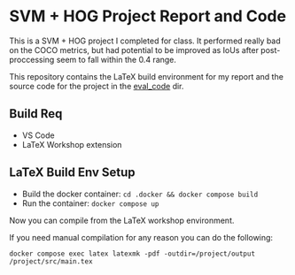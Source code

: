 # SVM + HOG Project Report and Code

This is a SVM + HOG project I completed for class. 
It performed really bad on the COCO metrics, but had potential to be improved as IoUs after post-proccessing seem
to fall within the 0.4 range.

This repository contains the LaTeX build environment for my report and the source code for the project in the
[eval_code](/eval_code) dir.



## Build Req

- VS Code
- LaTeX Workshop extension

## LaTeX Build Env Setup

- Build the docker container: `cd .docker && docker compose build`
- Run the container: `docker compose up`

Now you can compile from the LaTeX workshop environment. 

If you need manual compilation for any reason you can do the following:
```
docker compose exec latex latexmk -pdf -outdir=/project/output /project/src/main.tex
```
